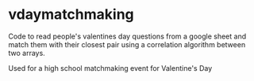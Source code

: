 # vdaymatchmaking

Code to read people's valentines day questions from a google sheet and match them with their closest pair using a correlation algorithm between two arrays.

Used for a high school matchmaking event for Valentine's Day
